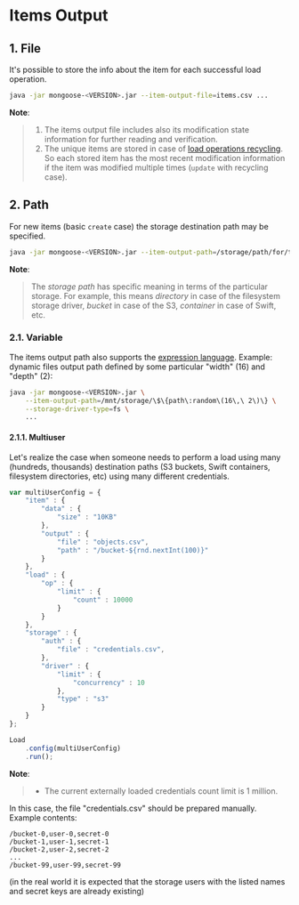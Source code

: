 # Items Output

## 1. File

It's possible to store the info about the item for each successful load operation.
```bash
java -jar mongoose-<VERSION>.jar --item-output-file=items.csv ...
```
**Note**:
> 1. The items output file includes also its modification state information for further reading and verification.
> 2. The unique items are stored in case of [load operations recycling](../../load/operations/recycling). So each stored
> item has the most recent modification information if the item was modified multiple times (`update` with recycling
> case).

## 2. Path

For new items (basic `create` case) the storage destination path may be specified.
```bash
java -jar mongoose-<VERSION>.jar --item-output-path=/storage/path/for/the/new/items
```

**Note**:
> The *storage path* has specific meaning in terms of the particular storage. For example, this means *directory* in
> case of the filesystem storage driver, *bucket* in case of the S3, *container* in case of Swift, etc.

### 2.1. Variable

The items output path also supports the [expression language](../../../../src/main/java/com/emc/mongoose/base/config/el/README.md).
Example: dynamic files output path defined by some particular "width" (16) and "depth" (2):
```bash
java -jar mongoose-<VERSION>.jar \
    --item-output-path=/mnt/storage/\$\{path\:random\(16\,\ 2\)\} \
    --storage-driver-type=fs \
    ...
```

#### 2.1.1. Multiuser

Let's realize the case when someone needs to perform a load using many (hundreds, thousands)
destination paths (S3 buckets, Swift containers, filesystem directories, etc) using many different
credentials.

```javascript
var multiUserConfig = {
    "item" : {
        "data" : {
            "size" : "10KB"
        },
        "output" : {
            "file" : "objects.csv",
            "path" : "/bucket-${rnd.nextInt(100)}"
        }
    },
    "load" : {
        "op" : {
            "limit" : {
                "count" : 10000
            }
        }
    },
    "storage" : {
        "auth" : {
            "file" : "credentials.csv",
        },
        "driver" : {
            "limit" : {
                "concurrency" : 10
            },
            "type" : "s3"
        }
    }
};

Load
    .config(multiUserConfig)
    .run();
```

**Note**:
> * The current externally loaded credentials count limit is 1 million.

In this case, the file "credentials.csv" should be prepared manually. Example contents:
```
/bucket-0,user-0,secret-0
/bucket-1,user-1,secret-1
/bucket-2,user-2,secret-2
...
/bucket-99,user-99,secret-99
```
(in the real world it is expected that the storage users with the listed names and secret keys are already existing)
